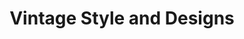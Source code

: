 ---
title: "Vintage Style and Designs"
url: /louisville/vintage-style-and-designs/
shop: interior decoration
---